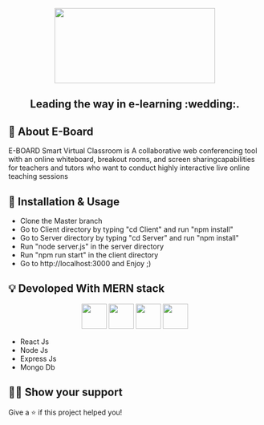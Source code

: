 
<!-- Logo -->
<p align="center">
  <a href="#">
    <img height="150" width="320" src="https://i.postimg.cc/C1cdB79s/logo.png">
  </a>
</p>

<h2 align="center" >
  Leading the way in e-learning :wedding:.
</h2>

<!-- Badges -->
<p align="center">
  
</p>

## :mega: About E-Board

E-BOARD Smart Virtual Classroom is A collaborative web conferencing tool with an online whiteboard, 
breakout rooms, and screen sharingcapabilities for teachers and tutors who want to conduct highly 
interactive live online teaching sessions

## :wrench: Installation & Usage

- Clone the Master branch
- Go to Client directory by typing "cd Client" and run "npm install"
- Go to Server directory by typing "cd Server" and run "npm install"
- Run "node server.js" in the server directory
- Run "npm run start" in the client directory
- Go to http://localhost:3000 and Enjoy ;)

## :bulb: Devoloped With MERN stack

<p align="center">
  <img height="50" src="https://www.alioze.com/wp-content/uploads/2016/11/react-js.png" />
  <img height="50" src="https://upload.wikimedia.org/wikipedia/commons/d/d9/Node.js_logo.svg" />
  <img height="50" src="https://miro.medium.com/max/6668/1*XP-mZOrIqX7OsFInN2ngRQ.png" />
  <img height="50" src="https://framalibre.org/sites/default/files/leslogos/mongodb-logo.jpg" />
</p>

- React Js 
- Node Js 
- Express Js 
- Mongo Db 

## :man_astronaut: Show your support

Give a ⭐️ if this project helped you!
